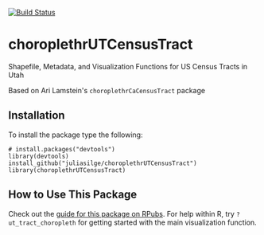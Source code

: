 [![Build Status](https://travis-ci.org/juliasilge/choroplethrUTCensusTract.svg?branch=master)](https://travis-ci.org/juliasilge/choroplethrUTCensusTract)

# choroplethrUTCensusTract
Shapefile, Metadata, and Visualization Functions for US Census Tracts in Utah

Based on Ari Lamstein's `choroplethrCaCensusTract` package

## Installation

To install the package type the following:

```
# install.packages("devtools")
library(devtools)
install_github("juliasilge/choroplethrUTCensusTract")
library(choroplethrUTCensusTract)
```

## How to Use This Package

Check out the [guide for this package on RPubs](http://rpubs.com/juliasilge/153515). For help within R, try `?ut_tract_choropleth` for getting started with the main visualization function.
